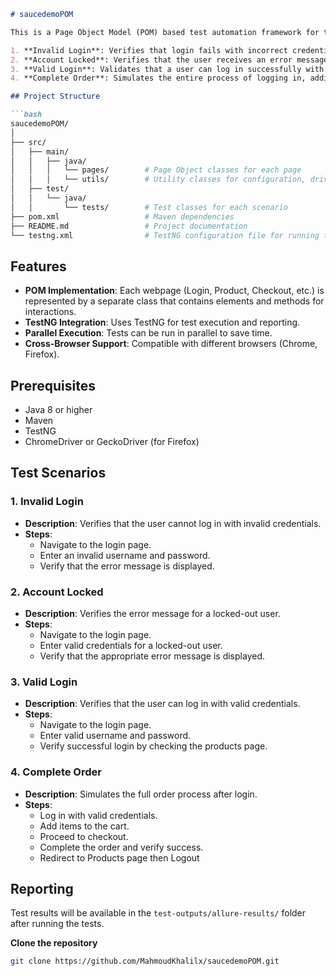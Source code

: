 
```markdown
# saucedemoPOM

This is a Page Object Model (POM) based test automation framework for the **SauceDemo** website, built using Selenium and Java. The framework automates the following test scenarios:

1. **Invalid Login**: Verifies that login fails with incorrect credentials.
2. **Account Locked**: Verifies that the user receives an error message when the account is locked.
3. **Valid Login**: Validates that a user can log in successfully with valid credentials.
4. **Complete Order**: Simulates the entire process of logging in, adding items to the cart, checking out, and completing the order.

## Project Structure

```bash
saucedemoPOM/
│
├── src/
│   ├── main/
│   │   ├── java/
│   │   │   └── pages/        # Page Object classes for each page
│   │   │   └── utils/        # Utility classes for configuration, drivers, etc.
│   ├── test/
│   │   └── java/
│   │       └── tests/        # Test classes for each scenario
├── pom.xml                   # Maven dependencies
├── README.md                 # Project documentation
└── testng.xml                # TestNG configuration file for running tests
```

## Features

- **POM Implementation**: Each webpage (Login, Product, Checkout, etc.) is represented by a separate class that contains elements and methods for interactions.
- **TestNG Integration**: Uses TestNG for test execution and reporting.
- **Parallel Execution**: Tests can be run in parallel to save time.
- **Cross-Browser Support**: Compatible with different browsers (Chrome, Firefox).

## Prerequisites

- Java 8 or higher
- Maven
- TestNG
- ChromeDriver or GeckoDriver (for Firefox)





## Test Scenarios

### 1. Invalid Login
- **Description**: Verifies that the user cannot log in with invalid credentials.
- **Steps**:
  - Navigate to the login page.
  - Enter an invalid username and password.
  - Verify that the error message is displayed.

### 2. Account Locked
- **Description**: Verifies the error message for a locked-out user.
- **Steps**:
  - Navigate to the login page.
  - Enter valid credentials for a locked-out user.
  - Verify that the appropriate error message is displayed.

### 3. Valid Login
- **Description**: Verifies that the user can log in with valid credentials.
- **Steps**:
  - Navigate to the login page.
  - Enter valid username and password.
  - Verify successful login by checking the products page.

### 4. Complete Order
- **Description**: Simulates the full order process after login.
- **Steps**:
  - Log in with valid credentials.
  - Add items to the cart.
  - Proceed to checkout.
  - Complete the order and verify success.
  - Redirect to Products page then Logout

## Reporting

Test results will be available in the `test-outputs/allure-results/` folder after running the tests.






**Clone the repository**
   ```bash
   git clone https://github.com/MahmoudKhalilx/saucedemoPOM.git
   ```
